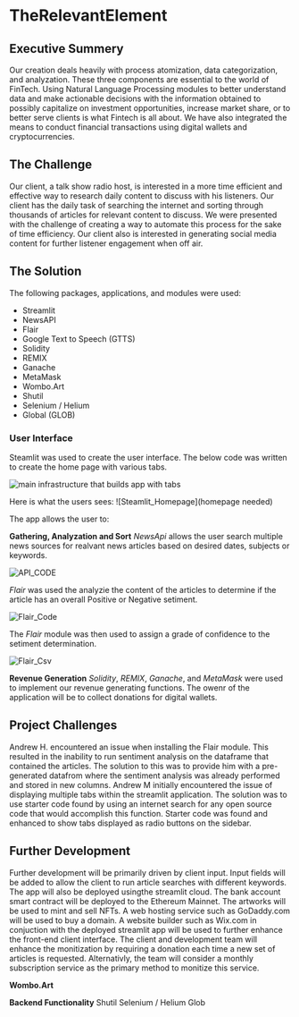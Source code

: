 # TheRelevantElement

## Executive Summery

Our creation deals heavily with process atomization, data categorization, and analyzation. These three components are essential to the world of FinTech. Using Natural Language Processing modules to better understand data and make actionable decisions with the information obtained to possibly capitalize on investment opportunities, increase market share, or to better serve clients is what Fintech is all about. We have also integrated the means to conduct financial transactions using digital wallets and cryptocurrencies. 

## The Challenge

Our client, a talk show radio host, is interested in a more time efficient and effective way to research daily content to discuss with his listeners. Our client has the daily task of searching the internet and sorting through thousands of articles for relevant content to discuss. We were presented with the challenge of creating a way to automate this process for the sake of time efficiency. Our client also is interested in generating social media content for further listener engagement when off air. 

## The Solution

The following packages, applications, and modules were used:
  + Streamlit
  + NewsAPI
  + Flair
  + Google Text to Speech (GTTS)
  + Solidity
  + REMIX
  + Ganache
  + MetaMask
  + Wombo.Art
  + Shutil
  + Selenium / Helium
  + Global (GLOB)

### User Interface
Steamlit was used to create the user interface. The below code was written to create the home page with various tabs.

![main infrastructure that builds app with tabs](https://user-images.githubusercontent.com/89284547/155062829-0b05cc14-f267-4d6c-a97f-e3018ea84450.jpg)

Here is what the users sees:
![Steamlit_Homepage](homepage needed)

The app allows the user to:

__Gathering, Analyzation and Sort__
_NewsApi_ allows the user search multiple news sources for realvant news articles based on desired dates, subjects or keywords.

![API_CODE](https://user-images.githubusercontent.com/89284547/155064790-edd2fb85-6bd8-46e6-b009-6d2f02dad50b.png)

_Flair_ was used the analyzie the content of the articles to determine if the article has an overall Positive or Negative setiment. 

![Flair_Code](https://user-images.githubusercontent.com/89284547/155065970-2a71c43c-8248-4987-93c5-8528b3eae257.png)

The _Flair_ module was then used to assign a grade of confidence to the setiment determination.

![Flair_Csv](https://user-images.githubusercontent.com/89284547/155066114-522342ec-cbf3-4772-bf40-b5be25a9007e.png)

__Revenue Generation__
_Solidity_, _REMIX_, _Ganache_, and _MetaMask_ were used to implement our revenue generating functions. The owenr of the application will be to collect donations for digital wallets.


## Project Challenges 

<p> Andrew H. encountered an issue when installing the Flair module. This resulted in the inability to run sentiment analysis on the dataframe that contained the articles. The solution to this was to provide him with a pre-generated datafrom where the sentiment analysis was already performed and stored in new columns. Andrew M initially encountered the issue of displaying multiple tabs within the streamlit application. The solution was to use starter code found by using an internet search for any open source code that would accomplish this function. Starter code was found and enhanced to show tabs displayed as radio buttons on the sidebar.

  
## Further Development
<p> Further development will be primarily driven by client input. Input fields will be added to allow the client to run article searches with different keywords. The app will also be deployed usingthe streamlit cloud. The bank account smart contract will be deployed to the Ethereum Mainnet. The artworks will be used to mint and sell NFTs. A web hosting service such as GoDaddy.com will be used to buy a domain. A website builder such as Wix.com in conjuction with the deployed streamlit app will be used to further enhance the front-end client interface. The client and development team will enhance the monitization by requiring a donation each time a new set of articles is requested. Alternativly, the team will consider a monthly subscription service as the primary method to monitize this service.
  
__Wombo.Art__


__Backend Functionality__
Shutil
Selenium / Helium
Glob

